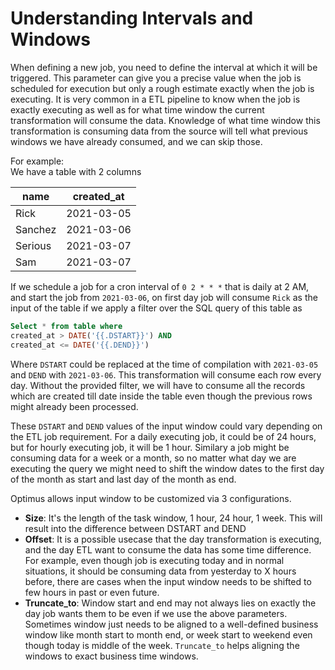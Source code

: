 # Understanding Intervals and Windows

When defining a new job, you need to define the interval at which it will be triggered.
This parameter can give you a precise value when the job is scheduled for execution but
only a rough estimate exactly when the job is executing. It is very common in a ETL
pipeline to know when the job is exactly executing as well as for what time window
the current transformation will consume the data. Knowledge of what time window this
transformation is consuming data from the source will tell what previous windows
we have already consumed, and we can skip those.

For example: <br/>
We have a table with 2 columns

| name    | created_at |
| ------- | ---------- |
| Rick    | 2021-03-05 |
| Sanchez | 2021-03-06 |
| Serious | 2021-03-07 |
| Sam     | 2021-03-07 |

If we schedule a job for a cron interval of `0 2 * * *` that is daily at 2 AM, and start
the job from `2021-03-06`, on first day job will consume `Rick` as the input of the table
if we apply a filter over the SQL query of this table as

```sql
Select * from table where
created_at > DATE('{{.DSTART}}') AND
created_at <= DATE('{{.DEND}}')
```

Where `DSTART` could be replaced at the time of compilation with `2021-03-05` and
`DEND` with `2021-03-06`. This transformation will consume each row every day. Without
the provided filter, we will have to consume all the records which are created till date
inside the table even though the previous rows might already been processed.

These `DSTART` and `DEND` values of the input window could vary depending on the ETL
job requirement. For a daily executing job, it could be of 24 hours, but for hourly
executing job, it will be 1 hour. Similary a job might be consuming data for a week
or a month, so no matter what day we are executing the query we might need to shift the
window dates to the first day of the month as start and last day of the month as end.

Optimus allows input window to be customized via 3 configurations.

- **Size**: It's the length of the task window, 1 hour, 24 hour, 1 week. This will result
  into the difference between DSTART and DEND
- **Offset**: It is a possible usecase that the day transformation is executing, and the
  day ETL want to consume the data has some time difference. For example, even though job
  is executing today and in normal situations, it should be consuming data from yesterday to
  X hours before, there are cases when the input window needs to be shifted to few hours in past
  or even future.
- **Truncate_to**: Window start and end may not always lies on exactly the day job wants them
  to be even if we use the above parameters. Sometimes window just needs to be aligned
  to a well-defined business window like month start to month end, or week start to weekend
  even though today is middle of the week. `Truncate_to` helps aligning the windows to
  exact business time windows.
